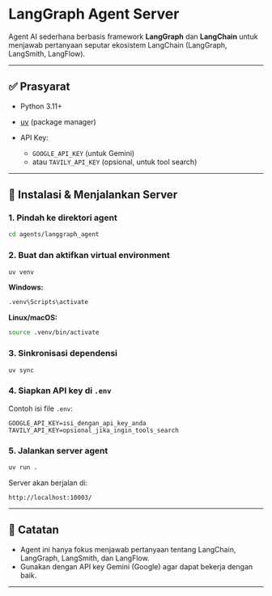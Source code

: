 # LangGraph Agent Server

Agent AI sederhana berbasis framework **LangGraph** dan **LangChain** untuk menjawab pertanyaan seputar ekosistem LangChain (LangGraph, LangSmith, LangFlow).

---

## ✅ Prasyarat

* Python 3.11+
* [uv](https://docs.astral.sh/uv/getting-started/installation/) (package manager)
* API Key:

  * `GOOGLE_API_KEY` (untuk Gemini)
  * atau `TAVILY_API_KEY` (opsional, untuk tool search)

---

## 🚀 Instalasi & Menjalankan Server

### 1. Pindah ke direktori agent

```bash
cd agents/langgraph_agent
```

### 2. Buat dan aktifkan virtual environment

```bash
uv venv
```

**Windows:**

```bash
.venv\Scripts\activate
```

**Linux/macOS:**

```bash
source .venv/bin/activate
```

### 3. Sinkronisasi dependensi

```bash
uv sync
```

### 4. Siapkan API key di `.env`

Contoh isi file `.env`:

```
GOOGLE_API_KEY=isi_dengan_api_key_anda
TAVILY_API_KEY=opsional_jika_ingin_tools_search
```

### 5. Jalankan server agent

```bash
uv run .
```

Server akan berjalan di:

```
http://localhost:10003/
```

---

## 📌 Catatan

* Agent ini hanya fokus menjawab pertanyaan tentang LangChain, LangGraph, LangSmith, dan LangFlow.
* Gunakan dengan API key Gemini (Google) agar dapat bekerja dengan baik.

---